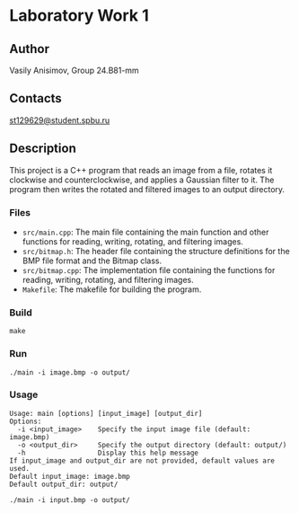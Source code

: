 # Laboratory Work 1

## Author
Vasily Anisimov, Group 24.B81-mm

## Contacts

st129629@student.spbu.ru

## Description

This project is a C++ program that reads an image from a file, rotates it clockwise and counterclockwise, and applies a Gaussian filter to it. The program then writes the rotated and filtered images to an output directory.

### Files

- `src/main.cpp`: The main file containing the main function and other functions for reading, writing, rotating, and filtering images.
- `src/bitmap.h`: The header file containing the structure definitions for the BMP file format and the Bitmap class.
- `src/bitmap.cpp`: The implementation file containing the functions for reading, writing, rotating, and filtering images.
- `Makefile`: The makefile for building the program.

### Build

```
make
```

### Run

```
./main -i image.bmp -o output/
```

### Usage

```
Usage: main [options] [input_image] [output_dir]
Options:
  -i <input_image>    Specify the input image file (default: image.bmp)
  -o <output_dir>     Specify the output directory (default: output/)
  -h                  Display this help message
If input_image and output_dir are not provided, default values are used.
Default input_image: image.bmp
Default output_dir: output/
```

```
./main -i input.bmp -o output/
```